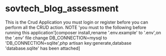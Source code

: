 # sovtech_blog_assessment
This is the Crud Application you must login or register before you can perform all the CRUD action. NOTE 'you must to the following before running this application'[composer install,rename '.env.example' to '.env',on the '.env' file change DB_CONNECTION=mysql to 'DB_CONNECTION=sqlite',php artisan key:generate,database 'database.sqlite' has been attached]
